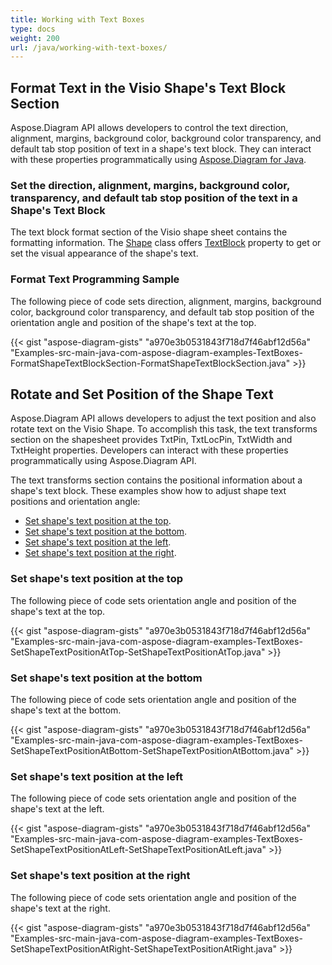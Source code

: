 ```yaml
---
title: Working with Text Boxes
type: docs
weight: 200
url: /java/working-with-text-boxes/
---
```


## **Format Text in the Visio Shape's Text Block Section**
Aspose.Diagram API allows developers to control the text direction, alignment, margins, background color, background color transparency, and default tab stop position of text in a shape's text block. They can interact with these properties programmatically using [Aspose.Diagram for Java](https://products.aspose.com/diagram/java).
### **Set the direction, alignment, margins, background color, transparency, and default tab stop position of the text in a Shape's Text Block**
The text block format section of the Visio shape sheet contains the formatting information. The [Shape](https://apireference.aspose.com/diagram/java/com.aspose.diagram/Shape) class offers [TextBlock](http://www.aspose.com/api/java/diagram/com.aspose.diagram/classes/TextBlock) property to get or set the visual appearance of the shape's text.
### **Format Text Programming Sample**
The following piece of code sets direction, alignment, margins, background color, background color transparency, and default tab stop position of the orientation angle and position of the shape's text at the top.

{{< gist "aspose-diagram-gists" "a970e3b0531843f718d7f46abf12d56a" "Examples-src-main-java-com-aspose-diagram-examples-TextBoxes-FormatShapeTextBlockSection-FormatShapeTextBlockSection.java" >}}
## **Rotate and Set Position of the Shape Text**
Aspose.Diagram API allows developers to adjust the text position and also rotate text on the Visio Shape. To accomplish this task, the text transforms section on the shapesheet provides TxtPin, TxtLocPin, TxtWidth and TxtHeight properties. Developers can interact with these properties programmatically using Aspose.Diagram API.

The text transforms section contains the positional information about a shape's text block. These examples show how to adjust shape text positions and orientation angle:

- [Set shape's text position at the top](/diagram/java/working-with-text-boxes/).
- [Set shape's text position at the bottom](/diagram/java/working-with-text-boxes/).
- [Set shape's text position at the left](/diagram/java/working-with-text-boxes/).
- [Set shape's text position at the right](/diagram/java/working-with-text-boxes/).
### **Set shape's text position at the top**
The following piece of code sets orientation angle and position of the shape's text at the top.

{{< gist "aspose-diagram-gists" "a970e3b0531843f718d7f46abf12d56a" "Examples-src-main-java-com-aspose-diagram-examples-TextBoxes-SetShapeTextPositionAtTop-SetShapeTextPositionAtTop.java" >}}
### **Set shape's text position at the bottom**
The following piece of code sets orientation angle and position of the shape's text at the bottom.

{{< gist "aspose-diagram-gists" "a970e3b0531843f718d7f46abf12d56a" "Examples-src-main-java-com-aspose-diagram-examples-TextBoxes-SetShapeTextPositionAtBottom-SetShapeTextPositionAtBottom.java" >}}
### **Set shape's text position at the left**
The following piece of code sets orientation angle and position of the shape's text at the left.

{{< gist "aspose-diagram-gists" "a970e3b0531843f718d7f46abf12d56a" "Examples-src-main-java-com-aspose-diagram-examples-TextBoxes-SetShapeTextPositionAtLeft-SetShapeTextPositionAtLeft.java" >}}
### **Set shape's text position at the right**
The following piece of code sets orientation angle and position of the shape's text at the right.

{{< gist "aspose-diagram-gists" "a970e3b0531843f718d7f46abf12d56a" "Examples-src-main-java-com-aspose-diagram-examples-TextBoxes-SetShapeTextPositionAtRight-SetShapeTextPositionAtRight.java" >}}
